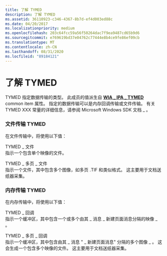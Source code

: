 ```yaml
---
title: 了解 TYMED
description: 了解 TYMED
ms.assetid: 36110923-c346-4367-8b7d-ef4d003ed88c
ms.date: 04/20/2017
ms.localizationpriority: medium
ms.openlocfilehash: 203c64fcc59a56f50264dac7f9ea9487cd65b9d6
ms.sourcegitcommit: e769619bd37e04762c77444e8b4ce9fe86ef09cb
ms.translationtype: MT
ms.contentlocale: zh-CN
ms.lasthandoff: 08/31/2020
ms.locfileid: "89184121"
---
```

# <a name="understanding-tymed"></a>了解 TYMED





TYMED 指定数据传输的类型。 此成员的值派生自 [**WIA \_ IPA \_ TYMED**](./wia-ipa-tymed.md) common item 属性。 指定的数据传输可以是内存回调传输或文件传输。 有关 TYMED XXX 常量的详细信息，请参阅 Microsoft Windows SDK 文档 \_ 。

### <a name="file-transfer-tymed"></a>文件传输 TYMED

在文件传输中，将使用以下值：

<a href="" id="tymed-file"></a>TYMED \_ 文件  
指示一个包含单个映像的文件。

<a href="" id="tymed-multipage-file"></a>TYMED \_ 多页 \_ 文件  
指示一个文件，其中包含多个图像，如多页 .TIF 和类似格式。 这主要用于文档送纸器采集。

### <a name="memory-transfer-tymed"></a>内存传输 TYMED

在内存传输中，将使用以下值：

<a href="" id="tymed-callback"></a>TYMED \_ 回调  
指示一个缓冲区，其中包含一个或多个由其 \_ 消息 \_ 新建页面消息分隔的映像 \_ 。

<a href="" id="tymed-multipage-callback"></a>TYMED \_ 多页 \_ 回调  
指示一个缓冲区，其中包含由其 \_ 消息 " \_ 新建页面消息" 分隔的多个图像 \_ 。 这会生成一个包含多个映像的文件。 这主要用于文档送纸器采集。

 

